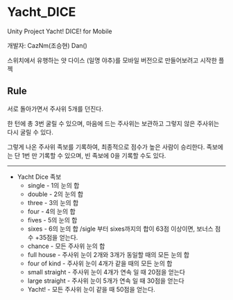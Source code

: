 # Yacht_DICE
Unity Project Yacht! DICE! for Mobile

개발자: CazNm(조승현) Dan()

스위치에서 유행하는 얏 다이스 (일명 야추)를 모바일 버전으로 만들어보려고 시작한 플젝

Rule
---------
서로 돌아가면서 주사위 5개를 던진다.

한 턴에 총 3번 굴릴 수 있으며, 마음에 드는 주사위는 보관하고 그렇지 않은 주사위는 다시 굴릴 수 있다.

그렇게 나온 주사위 족보를 기록하여, 최종적으로 점수가 높은 사람이 승리한다.
족보에는 단 1번 만 기록할 수 있으며, 빈 족보에 0을 기록할 수도 있다.


-----------------------


* Yacht Dice 족보
  * single - 1의 눈의 합
  * double - 2의 눈의 합
  * three - 3의 눈의 합
  * four - 4의 눈의 합
  * fives - 5의 눈의 합
  * sixes - 6의 눈의 합    /sigle 부터 sixes까지의 합이 63점 이상이면, 보너스 점수 +35점을 얻는다.
  * chance - 모든 주사위 눈의 합
  * full house - 주사위 눈이 2개와 3개가 동일할 때의 모든 눈의 합
  * four of kind - 주사위 눈이 4개가 같을 때의 모든 눈의 합
  * small straight - 주사위 눈이 4개가 연속 일 때 20점을 얻는다
  * large straight - 주사위 눈이 5개가 연속 일 때 30점을 얻는다
  * Yacht! - 모든 주사위 눈이 같을 때 50점을 얻는다.
